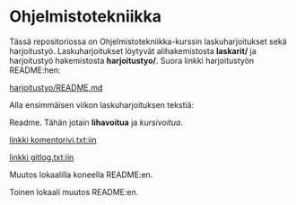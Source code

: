 # Ohjelmistotekniikka

Tässä repositoriossa on Ohjelmistotekniikka-kurssin laskuharjoitukset sekä harjoitustyö. Laskuharjoitukset löytyvät
alihakemistosta **laskarit/** ja harjoitustyö hakemistosta **harjoitustyo/**. Suora linkki harjoitustyön README:hen:

[harjoitustyo/README.md](harjoitustyo/README.md)

Alla ensimmäisen viikon laskuharjoituksen tekstiä:

Readme. Tähän jotain **lihavoitua** ja *kursivoitua*.

[linkki komentorivi.txt:iin](laskarit/viikko1/komentorivi.txt)

[linkki gitlog.txt:iin](laskarit/viikko1/gitlog.txt)

Muutos lokaalilla koneella README:en.

Toinen lokaali muutos README:en.
